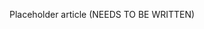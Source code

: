 <!--
title: "Assessment Overview"
description: "Overview of assessment"
tags: "assessment overview"
-->

Placeholder article (NEEDS TO BE WRITTEN)